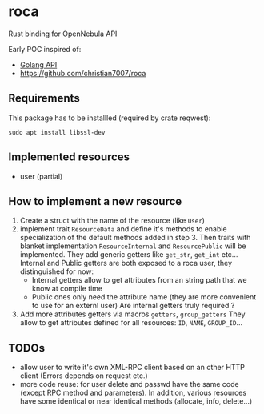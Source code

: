 # roca

Rust binding for OpenNebula API

Early POC inspired of:

- [Golang API](https://github.com/OpenNebula/one/tree/master/src/oca/go/src/goca)
- https://github.com/christian7007/roca

## Requirements

This package has to be installled (required by crate reqwest):
```
sudo apt install libssl-dev
```

## Implemented resources

- user (partial)

## How to implement a new resource

1. Create a struct with the name of the resource (like `User`)
2. implement trait `ResourceData` and define it's methods to enable specialization of the default methods added in step 3.
   Then traits with blanket implementation `ResourceInternal` and `ResourcePublic` will be implemented.
   They add generic getters like `get_str`, `get_int` etc...
   Internal and Public getters are both exposed to a roca user, they distinguished for now:
   - Internal getters allow to get attributes from an string path that we know at compile time
   - Public ones only need the attribute name (they are more convenient to use for an externl user)
   Are internal getters truly required ?
4. Add more attributes getters via macros `getters`, `group_getters`
   They allow to get attributes defined for all resources: `ID`, `NAME`, `GROUP_ID`...

## TODOs

- allow user to write it's own XML-RPC client based on an other HTTP client (Errors depends on request etc.)
- more code reuse: for user delete and passwd have the same code (except RPC method and parameters). In addition, various resources have some identical or near identical methods (allocate, info, delete...)

